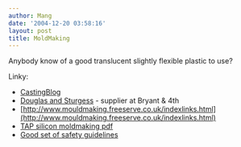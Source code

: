 ```yaml
---
author: Mang
date: '2004-12-20 03:58:16'
layout: post
title: MoldMaking
---
```


Anybody know of a good translucent slightly flexible plastic to use?

Linky:

* [CastingBlog](CastingBlog.html)
* [Douglas and Sturgess](http://www.artstuf.com) - supplier at Bryant & 4th
* [http://www.mouldmaking.freeserve.co.uk/indexlinks.html](http://www.mouldmaking.freeserve.co.uk/indexlinks.html)
* [TAP silicon moldmaking pdf](http://www.tapplastics.com/uploads/pdf/Moldmaking%20Directions.pdf)
* [Good set of safety guidelines](http://www.shape.bc.ca/resources/pdf/castingresinsguideline.pdf)

